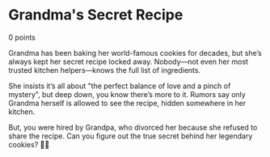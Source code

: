# Grandma's Secret Recipe
0 points

Grandma has been baking her world-famous cookies for decades, but she’s always kept her secret recipe locked away. Nobody—not even her most trusted kitchen helpers—knows the full list of ingredients.

She insists it’s all about "the perfect balance of love and a pinch of mystery", but deep down, you know there’s more to it. Rumors say only Grandma herself is allowed to see the recipe, hidden somewhere in her kitchen.

But, you were hired by Grandpa, who divorced her because she refused to share the recipe. Can you figure out the true secret behind her legendary cookies? 🍪👵
